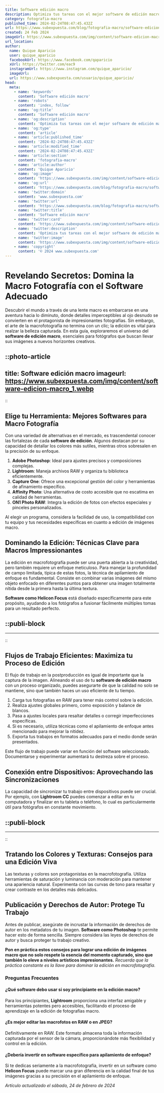 ```yaml
---
title: Software edición macro
description: Optimiza tus tareas con el mejor software de edición macro. Eficiencia y precisión en cada click. ¡Transforma tu productividad hoy!
category: fotografia-macro
published_time: 2024-02-24T08:47:45.432Z
url: https://www.subexpuesta.com/blog/fotografia-macro/software-edicion-macro
created: 24 Feb 2024
imageUrl: https://www.subexpuesta.com/img/content/software-edicion-macro_1.webp
url_location:
author:
  name: Quique Aparicio
  user: quique_aparicio
  facebookUrl: https://www.facebook.com/qaparicio
  xUrl: https://twitter.com/eac9
  instagramUrl: https://www.instagram.com/quique_aparicio/
  imageUrl: 
  url: https://www.subexpuesta.com/usuario/quique_aparicio/
head:
  meta:
    - name: 'keywords'
      content: 'Software edición macro'
    - name: 'robots'
      content: 'index, follow'
    - name: 'og:title'
      content: 'Software edición macro'
    - name: 'og:description'
      content: 'Optimiza tus tareas con el mejor software de edición macro. Eficiencia y precisión en cada click. ¡Transforma tu productividad hoy!'
    - name: 'og:type'
      content: 'article'
    - name: 'article:published_time'
      content: '2024-02-24T08:47:45.432Z'
    - name: 'article:modified_time'
      content: '2024-02-24T08:47:45.432Z'
    - name: 'article:section'
      content: 'fotografia-macro'
    - name: 'article:author'
      content: 'Quique Aparicio'
    - name: 'og:image'
      content: 'https://www.subexpuesta.com/img/content/software-edicion-macro_1.webp'
    - name: 'og:url'
      content: 'https://www.subexpuesta.com/blog/fotografia-macro/software-edicion-macro'
    - name: 'twitter:domain'
      content: 'www.subexpuesta.com'
    - name: 'twitter:url'
      content: 'https://www.subexpuesta.com/blog/fotografia-macro/software-edicion-macro'
    - name: 'twitter:title'
      content: 'Software edición macro'
    - name: 'twitter:card'
      content: 'https://www.subexpuesta.com/img/content/software-edicion-macro_1.webp'
    - name: 'twitter:description'
      content: 'Optimiza tus tareas con el mejor software de edición macro. Eficiencia y precisión en cada click. ¡Transforma tu productividad hoy!'
    - name: 'twitter:image'
      content: 'https://www.subexpuesta.com/img/content/software-edicion-macro_1.webp'
    - name: 'copyright'
      content: '© 2024 www.subexpuesta.com'
---
```

# Revelando Secretos: Domina la Macro Fotografía con el Software Adecuado

Descubrir el mundo a través de una lente macro es embarcarse en una aventura hacia lo diminuto, donde detalles imperceptibles al ojo desnudo se convierten en el protagonista de impresionantes fotografías. Sin embargo, el arte de la macrofotografía no termina con un clic; la edición es vital para realzar la belleza capturada. En esta guía, exploraremos el universo del **software de edición macro**, esenciales para fotógrafos que buscan llevar sus imágenes a nuevos horizontes creativos.


::photo-article
---
title: Software edición macro
imageurl: https://www.subexpuesta.com/img/content/software-edicion-macro_1.webp
---
::


## Elige tu Herramienta: Mejores Softwares para Macro Fotografía

Con una variedad de alternativas en el mercado, es trascendental conocer las fortalezas de cada **software de edición**. Algunos destacan por su capacidad de detallar los colores más sutiles, mientras otros sobresalen en la precisión de su enfoque.

1. **Adobe Photoshop**: Ideal para ajustes precisos y composiciones complejas.
2. **Lightroom**: Maneja archivos RAW y organiza tu biblioteca eficientemente.
3. **Capture One**: Ofrece una excepcional gestión del color y herramientas de afinamiento específico.
4. **Affinity Photo**: Una alternativa de costo accesible que no escatima en calidad de herramientas.
5. **ON1 Photo RAW**: Integra la edición de fotos con efectos especiales y pinceles personalizados.

Al elegir un programa, considera la facilidad de uso, la compatibilidad con tu equipo y tus necesidades específicas en cuanto a edición de imágenes macro.

## Dominando la Edición: Técnicas Clave para Macros Impressionantes

La edición en macrofotografía puede ser una puerta abierta a la creatividad, pero también requiere un enfoque meticuloso. Para manejar la profundidad de campo limitada, típica de estas fotos, la técnica de apilamiento de enfoque es fundamental. Consiste en combinar varias imágenes del mismo objeto enfocado en diferentes puntos para obtener una imagen totalmente nítida desde la primera hasta la última textura.

**Software como Helicon Focus** está diseñado específicamente para este propósito, ayudando a los fotógrafos a fusionar fácilmente múltiples tomas para un resultado perfecto.


  ::publi-block
  ---
  ---
  ::
  
  
## Flujos de Trabajo Eficientes: Maximiza tu Proceso de Edición

El flujo de trabajo en la postproducción es igual de importante que la captura de la imagen. Alineando el uso de tu **software de edición macro** con un proceso organizado, puedes asegurarte de que la calidad no solo se mantiene, sino que también haces un uso eficiente de tu tiempo.

1. Carga tus fotografías en RAW para tener más control sobre la edición.
2. Realiza ajustes globales primero, como exposición y balance de blancos.
3. Pasa a ajustes locales para resaltar detalles o corregir imperfecciones específicas.
4. Si es necesario, utiliza técnicas como el apilamiento de enfoque antes mencionado para mejorar la nitidez.
5. Exporta tus trabajos en formatos adecuados para el medio donde serán presentados.

Este flujo de trabajo puede variar en función del software seleccionado. Documentarse y experimentar aumentará tu destreza sobre el proceso.

## Conexión entre Dispositivos: Aprovechando las Sincronizaciones

La capacidad de sincronizar tu trabajo entre dispositivos puede ser crucial. Por ejemplo, con **Lightroom CC** puedes comenzar a editar en tu computadora y finalizar en tu tableta o teléfono, lo cual es particularmente útil para fotógrafos en constante movimiento.


  ::publi-block
  ---
  ---
  ::
  
  
## Tratando los Colores y Texturas: Consejos para una Edición Viva

Las texturas y colores son protagonistas en la macrofotografía. Utiliza herramientas de saturación y luminancia con moderación para mantener una apariencia natural. Experimenta con las curvas de tono para resaltar y crear contraste en los detalles más delicados.

## Publicación y Derechos de Autor: Protege Tu Trabajo

Antes de publicar, asegúrate de incrustar la información de derechos de autor en los metadatos de tu imagen. **Software como Photoshop** te permite hacer esto de forma sencilla. Siempre considera las leyes de derechos de autor y busca proteger tu trabajo creativo.

**Pon en práctica estos consejos para lograr una edición de imágenes macro que no solo respete la esencia del momento capturado, sino que también lo eleve a niveles artísticos impresionantes.** *Recuerda que la práctica constante es la llave para dominar la edición en macrofotografía.*

### Preguntas Frecuentes

#### ¿Qué software debo usar si soy principiante en la edición macro?

Para los principiantes, **Lightroom** proporciona una interfaz amigable y herramientas potentes pero accesibles, facilitando el proceso de aprendizaje en la edición de fotografías macro.

#### ¿Es mejor editar las macrofotos en RAW o en JPEG?

Definitivamente en RAW. Este formato almacena toda la información capturada por el sensor de la cámara, proporcionándote más flexibilidad y control en la edición.

#### ¿Debería invertir en software específico para apilamiento de enfoque?

Si te dedicas seriamente a la macrofotografía, invertir en un software como **Helicon Focus** puede marcar una gran diferencia en la calidad final de tus imágenes gracias a su precisión en el apilamiento de enfoque.

_Artículo actualizado el sábado, 24 de febrero de 2024_